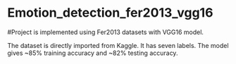 # Emotion_detection_fer2013_vgg16

#Project is implemented using Fer2013 datasets with VGG16 model. 

The dataset is directly imported from Kaggle. It has seven labels. The model gives ~85% training accuracy and ~82% testing accuracy.
